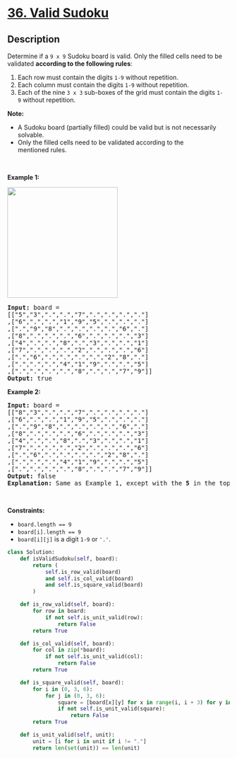 # [36. Valid Sudoku](https://leetcode.com/problems/valid-sudoku)


## Description

<!-- description:start -->

<p>Determine if a&nbsp;<code>9 x 9</code> Sudoku board&nbsp;is valid.&nbsp;Only the filled cells need to be validated&nbsp;<strong>according to the following rules</strong>:</p>

<ol>
	<li>Each row&nbsp;must contain the&nbsp;digits&nbsp;<code>1-9</code> without repetition.</li>
	<li>Each column must contain the digits&nbsp;<code>1-9</code>&nbsp;without repetition.</li>
	<li>Each of the nine&nbsp;<code>3 x 3</code> sub-boxes of the grid must contain the digits&nbsp;<code>1-9</code>&nbsp;without repetition.</li>
</ol>

<p><strong>Note:</strong></p>

<ul>
	<li>A Sudoku board (partially filled) could be valid but is not necessarily solvable.</li>
	<li>Only the filled cells need to be validated according to the mentioned&nbsp;rules.</li>
</ul>

<p>&nbsp;</p>
<p><strong class="example">Example 1:</strong></p>
<img src="https://fastly.jsdelivr.net/gh/doocs/leetcode@main/solution/0000-0099/0036.Valid%20Sudoku/images/250px-Sudoku-by-L2G-20050714.svg.png" style="height:250px; width:250px" />
<pre>
<strong>Input:</strong> board = 
[[&quot;5&quot;,&quot;3&quot;,&quot;.&quot;,&quot;.&quot;,&quot;7&quot;,&quot;.&quot;,&quot;.&quot;,&quot;.&quot;,&quot;.&quot;]
,[&quot;6&quot;,&quot;.&quot;,&quot;.&quot;,&quot;1&quot;,&quot;9&quot;,&quot;5&quot;,&quot;.&quot;,&quot;.&quot;,&quot;.&quot;]
,[&quot;.&quot;,&quot;9&quot;,&quot;8&quot;,&quot;.&quot;,&quot;.&quot;,&quot;.&quot;,&quot;.&quot;,&quot;6&quot;,&quot;.&quot;]
,[&quot;8&quot;,&quot;.&quot;,&quot;.&quot;,&quot;.&quot;,&quot;6&quot;,&quot;.&quot;,&quot;.&quot;,&quot;.&quot;,&quot;3&quot;]
,[&quot;4&quot;,&quot;.&quot;,&quot;.&quot;,&quot;8&quot;,&quot;.&quot;,&quot;3&quot;,&quot;.&quot;,&quot;.&quot;,&quot;1&quot;]
,[&quot;7&quot;,&quot;.&quot;,&quot;.&quot;,&quot;.&quot;,&quot;2&quot;,&quot;.&quot;,&quot;.&quot;,&quot;.&quot;,&quot;6&quot;]
,[&quot;.&quot;,&quot;6&quot;,&quot;.&quot;,&quot;.&quot;,&quot;.&quot;,&quot;.&quot;,&quot;2&quot;,&quot;8&quot;,&quot;.&quot;]
,[&quot;.&quot;,&quot;.&quot;,&quot;.&quot;,&quot;4&quot;,&quot;1&quot;,&quot;9&quot;,&quot;.&quot;,&quot;.&quot;,&quot;5&quot;]
,[&quot;.&quot;,&quot;.&quot;,&quot;.&quot;,&quot;.&quot;,&quot;8&quot;,&quot;.&quot;,&quot;.&quot;,&quot;7&quot;,&quot;9&quot;]]
<strong>Output:</strong> true
</pre>

<p><strong class="example">Example 2:</strong></p>

<pre>
<strong>Input:</strong> board = 
[[&quot;8&quot;,&quot;3&quot;,&quot;.&quot;,&quot;.&quot;,&quot;7&quot;,&quot;.&quot;,&quot;.&quot;,&quot;.&quot;,&quot;.&quot;]
,[&quot;6&quot;,&quot;.&quot;,&quot;.&quot;,&quot;1&quot;,&quot;9&quot;,&quot;5&quot;,&quot;.&quot;,&quot;.&quot;,&quot;.&quot;]
,[&quot;.&quot;,&quot;9&quot;,&quot;8&quot;,&quot;.&quot;,&quot;.&quot;,&quot;.&quot;,&quot;.&quot;,&quot;6&quot;,&quot;.&quot;]
,[&quot;8&quot;,&quot;.&quot;,&quot;.&quot;,&quot;.&quot;,&quot;6&quot;,&quot;.&quot;,&quot;.&quot;,&quot;.&quot;,&quot;3&quot;]
,[&quot;4&quot;,&quot;.&quot;,&quot;.&quot;,&quot;8&quot;,&quot;.&quot;,&quot;3&quot;,&quot;.&quot;,&quot;.&quot;,&quot;1&quot;]
,[&quot;7&quot;,&quot;.&quot;,&quot;.&quot;,&quot;.&quot;,&quot;2&quot;,&quot;.&quot;,&quot;.&quot;,&quot;.&quot;,&quot;6&quot;]
,[&quot;.&quot;,&quot;6&quot;,&quot;.&quot;,&quot;.&quot;,&quot;.&quot;,&quot;.&quot;,&quot;2&quot;,&quot;8&quot;,&quot;.&quot;]
,[&quot;.&quot;,&quot;.&quot;,&quot;.&quot;,&quot;4&quot;,&quot;1&quot;,&quot;9&quot;,&quot;.&quot;,&quot;.&quot;,&quot;5&quot;]
,[&quot;.&quot;,&quot;.&quot;,&quot;.&quot;,&quot;.&quot;,&quot;8&quot;,&quot;.&quot;,&quot;.&quot;,&quot;7&quot;,&quot;9&quot;]]
<strong>Output:</strong> false
<strong>Explanation:</strong> Same as Example 1, except with the <strong>5</strong> in the top left corner being modified to <strong>8</strong>. Since there are two 8&#39;s in the top left 3x3 sub-box, it is invalid.
</pre>

<p>&nbsp;</p>
<p><strong>Constraints:</strong></p>

<ul>
	<li><code>board.length == 9</code></li>
	<li><code>board[i].length == 9</code></li>
	<li><code>board[i][j]</code> is a digit <code>1-9</code> or <code>&#39;.&#39;</code>.</li>
</ul>

```python
class Solution:
    def isValidSudoku(self, board):
        return (
            self.is_row_valid(board)
            and self.is_col_valid(board)
            and self.is_square_valid(board)
        )

    def is_row_valid(self, board):
        for row in board:
            if not self.is_unit_valid(row):
                return False
        return True

    def is_col_valid(self, board):
        for col in zip(*board):
            if not self.is_unit_valid(col):
                return False
        return True

    def is_square_valid(self, board):
        for i in (0, 3, 6):
            for j in (0, 3, 6):
                square = [board[x][y] for x in range(i, i + 3) for y in range(j, j + 3)]
                if not self.is_unit_valid(square):
                    return False
        return True

    def is_unit_valid(self, unit):
        unit = [i for i in unit if i != "."]
        return len(set(unit)) == len(unit)
```
